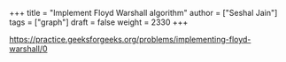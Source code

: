+++
title = "Implement Floyd Warshall algorithm"
author = ["Seshal Jain"]
tags = ["graph"]
draft = false
weight = 2330
+++

<https://practice.geeksforgeeks.org/problems/implementing-floyd-warshall/0>
